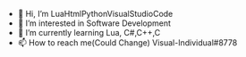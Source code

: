 - 👋 Hi, I’m LuaHtmlPythonVisualStudioCode
- 👀 I’m interested in Software Development
- 🌱 I’m currently learning Lua, C#,C++,C
- 📫 How to reach me(Could Change) Visual-Individual#8778
